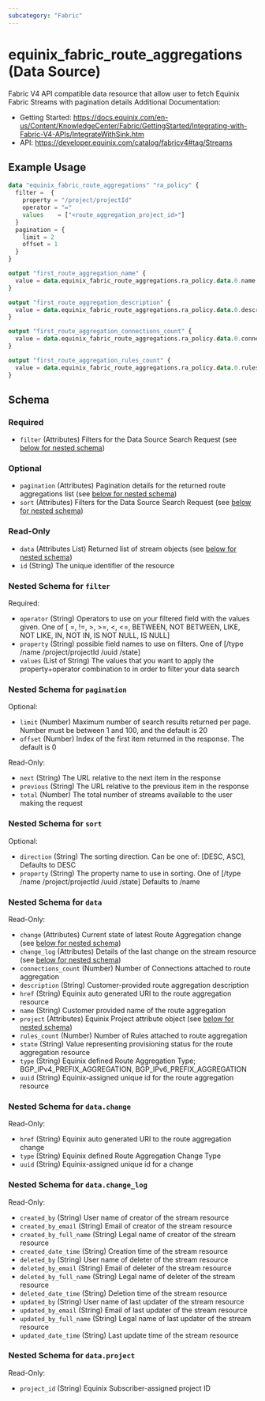 ```yaml
---
subcategory: "Fabric"
---
```


# equinix_fabric_route_aggregations (Data Source)

Fabric V4 API compatible data resource that allow user to fetch Equinix Fabric Streams with pagination details
Additional Documentation:
* Getting Started: https://docs.equinix.com/en-us/Content/KnowledgeCenter/Fabric/GettingStarted/Integrating-with-Fabric-V4-APIs/IntegrateWithSink.htm
* API: https://developer.equinix.com/catalog/fabricv4#tag/Streams

## Example Usage

```terraform
data "equinix_fabric_route_aggregations" "ra_policy" {
  filter =  {
    property = "/project/projectId"
    operator = "="
    values    = ["<route_aggregation_project_id>"]
  }
  pagination = {
    limit = 2
    offset = 1
  }
}

output "first_route_aggregation_name" {
  value = data.equinix_fabric_route_aggregations.ra_policy.data.0.name
}

output "first_route_aggregation_description" {
  value = data.equinix_fabric_route_aggregations.ra_policy.data.0.description
}

output "first_route_aggregation_connections_count" {
  value = data.equinix_fabric_route_aggregations.ra_policy.data.0.connections_count
}

output "first_route_aggregation_rules_count" {
  value = data.equinix_fabric_route_aggregations.ra_policy.data.0.rules_count
}
```

<!-- schema generated by tfplugindocs -->
## Schema

### Required

- `filter` (Attributes) Filters for the Data Source Search Request (see [below for nested schema](#nestedatt--filter))

### Optional

- `pagination` (Attributes) Pagination details for the returned route aggregations list (see [below for nested schema](#nestedatt--pagination))
- `sort` (Attributes) Filters for the Data Source Search Request (see [below for nested schema](#nestedatt--sort))

### Read-Only

- `data` (Attributes List) Returned list of stream objects (see [below for nested schema](#nestedatt--data))
- `id` (String) The unique identifier of the resource

<a id="nestedatt--filter"></a>
### Nested Schema for `filter`

Required:

- `operator` (String) Operators to use on your filtered field with the values given. One of [ =, !=, >, >=, <, <=, BETWEEN, NOT BETWEEN, LIKE, NOT LIKE, IN, NOT IN, IS NOT NULL, IS NULL]
- `property` (String) possible field names to use on filters. One of [/type /name /project/projectId /uuid /state]
- `values` (List of String) The values that you want to apply the property+operator combination to in order to filter your data search


<a id="nestedatt--pagination"></a>
### Nested Schema for `pagination`

Optional:

- `limit` (Number) Maximum number of search results returned per page. Number must be between 1 and 100, and the default is 20
- `offset` (Number) Index of the first item returned in the response. The default is 0

Read-Only:

- `next` (String) The URL relative to the next item in the response
- `previous` (String) The URL relative to the previous item in the response
- `total` (Number) The total number of streams available to the user making the request


<a id="nestedatt--sort"></a>
### Nested Schema for `sort`

Optional:

- `direction` (String) The sorting direction. Can be one of: [DESC, ASC], Defaults to DESC
- `property` (String) The property name to use in sorting. One of [/type /name /project/projectId /uuid /state] Defaults to /name


<a id="nestedatt--data"></a>
### Nested Schema for `data`

Read-Only:

- `change` (Attributes) Current state of latest Route Aggregation change (see [below for nested schema](#nestedatt--data--change))
- `change_log` (Attributes) Details of the last change on the stream resource (see [below for nested schema](#nestedatt--data--change_log))
- `connections_count` (Number) Number of Connections attached to route aggregation
- `description` (String) Customer-provided route aggregation description
- `href` (String) Equinix auto generated URI to the route aggregation resource
- `name` (String) Customer provided name of the route aggregation
- `project` (Attributes) Equinix Project attribute object (see [below for nested schema](#nestedatt--data--project))
- `rules_count` (Number) Number of Rules attached to route aggregation
- `state` (String) Value representing provisioning status for the route aggregation resource
- `type` (String) Equinix defined Route Aggregation Type; BGP_IPv4_PREFIX_AGGREGATION, BGP_IPv6_PREFIX_AGGREGATION
- `uuid` (String) Equinix-assigned unique id for the route aggregation resource

<a id="nestedatt--data--change"></a>
### Nested Schema for `data.change`

Read-Only:

- `href` (String) Equinix auto generated URI to the route aggregation change
- `type` (String) Equinix defined Route Aggregation Change Type
- `uuid` (String) Equinix-assigned unique id for a change


<a id="nestedatt--data--change_log"></a>
### Nested Schema for `data.change_log`

Read-Only:

- `created_by` (String) User name of creator of the stream resource
- `created_by_email` (String) Email of creator of the stream resource
- `created_by_full_name` (String) Legal name of creator of the stream resource
- `created_date_time` (String) Creation time of the stream resource
- `deleted_by` (String) User name of deleter of the stream resource
- `deleted_by_email` (String) Email of deleter of the stream resource
- `deleted_by_full_name` (String) Legal name of deleter of the stream resource
- `deleted_date_time` (String) Deletion time of the stream resource
- `updated_by` (String) User name of last updater of the stream resource
- `updated_by_email` (String) Email of last updater of the stream resource
- `updated_by_full_name` (String) Legal name of last updater of the stream resource
- `updated_date_time` (String) Last update time of the stream resource


<a id="nestedatt--data--project"></a>
### Nested Schema for `data.project`

Read-Only:

- `project_id` (String) Equinix Subscriber-assigned project ID
